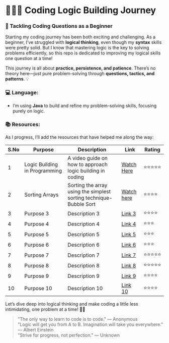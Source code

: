 # 🦾💪🏼 Coding Logic Building Journey

### 🚀 Tackling Coding Questions as a Beginner

Starting my coding journey has been both exciting and challenging. As a beginner, I’ve struggled with **logical thinking**, even though my **syntax** skills were pretty solid. But I know that mastering logic is the key to solving problems efficiently, so this repo is dedicated to improving my logical skills one question at a time!

This journey is all about **practice, persistence, and patience**. There’s no theory here—just pure problem-solving through **questions, tactics, and patterns**. 💡

### 💻 Language:
- I’m using **Java** to build and refine my problem-solving skills, focusing purely on logic.

### 📚 Resources:
As I progress, I’ll add the resources that have helped me along the way:

| S.No | Purpose                        | Description                                | Link                                                                                       | Rating |  
|------|--------------------------------|--------------------------------------------|--------------------------------------------------------------------------------------------|--------|
| 1    | Logic Building in Programming  | A video guide on how to approach logic building in coding | [Watch Here](https://youtu.be/tv_9doDQJU0?si=dqRpQPNdWIFIjLns)                              | ⭐⭐⭐⭐⭐  |
| 2    | Sorting Arrays                     | Sorting the array using the simplest sorting technique- Bubble Sort                             | [Watch here](https://youtu.be/o4bAoo_gFBU?si=6evIT-tAfiBWKIpU)                                                                                 | ⭐⭐⭐⭐   |
| 3    | Purpose 3                      | Description 3                              | [Link 3](#)                                                                                 | ⭐⭐⭐⭐   |
| 4    | Purpose 4                      | Description 4                              | [Link 4](#)                                                                                 | ⭐⭐⭐    |
| 5    | Purpose 5                      | Description 5                              | [Link 5](#)                                                                                 | ⭐⭐⭐    |
| 6    | Purpose 6                      | Description 6                              | [Link 6](#)                                                                                 | ⭐⭐⭐    |
| 7    | Purpose 7                      | Description 7                              | [Link 7](#)                                                                                 | ⭐⭐⭐⭐⭐  |
| 8    | Purpose 8                      | Description 8                              | [Link 8](#)                                                                                 | ⭐⭐⭐⭐⭐  |
| 9    | Purpose 9                      | Description 9                              | [Link 9](#)                                                                                 | ⭐⭐⭐⭐   |
| 10   | Purpose 10                     | Description 10                             | [Link 10](#)                                                                                | ⭐⭐⭐⭐   |


Let’s dive deep into logical thinking and make coding a little less intimidating, one problem at a time! 🚀💡

> "The only way to learn to code is to code." — Anonymous  
> "Logic will get you from A to B. Imagination will take you everywhere." — Albert Einstein  
> "Strive for progress, not perfection." — Unknown  
